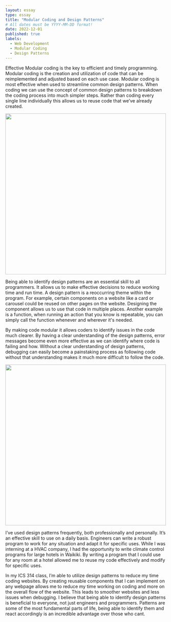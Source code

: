 ```yaml
---
layout: essay
type: essay
title: "Modular Coding and Design Patterns"
# All dates must be YYYY-MM-DD format!
date: 2022-12-01
published: true
labels:
  - Web Development
  - Modular Coding
  - Design Patterns
---
```


Effective Modular coding is the key to efficient and timely programming. Modular coding is the creation and utilization of code that can be reimplemented and adjusted based on each use case. Modular coding is most effective when used to streamline common design patterns. When coding we can use the concept of common design patterns to breakdown the coding process into much simpler steps. Rather than coding every single line individually this allows us to reuse code that we’ve already created.

<img width="500px" class="rounded float-start pe-4" src="https://image.slidesharecdn.com/modularprogramming-200112103156/85/modular-programming-6-320.jpg?cb=1666771166">

Being able to identify design patterns are an essential skill to all programmers. It allows us to make effective decisions to reduce working time and run time. A design pattern is a reoccurring theme within the program. For example, certain components on a website like a card or carousel could be reused on other pages on the website. Designing the component allows us to use that code in multiple places. Another example is a function, when running an action that you know is repeatable, you can simply call the function whenever and wherever it's needed. 

By making code modular it allows coders to identify issues in the code much clearer. By having a clear understanding of the design patterns, error messages become even more effective as we can identify where code is failing and how. Without a clear understanding of design patterns, debugging can easily become a painstaking process as following code without that understanding makes it much more difficult to follow the code.

<img width="500px" class="rounded float-start pe-4" src="https://upload.wikimedia.org/wikipedia/commons/f/fd/City_of_Waikiki_view.jpg">

I’ve used design patterns frequently, both professionally and personally. It’s an effective skill to use on a daily basis. Engineers can write a robust program to work for any situation and adapt it for specific uses. While I was interning at a HVAC company, I had the opportunity to write climate control programs for large hotels in Waikiki. By writing a program that I could use for any room at a hotel allowed me to reuse my code effectively and modify for specific uses. 

In my ICS 314 class, I’m able to utilize design patterns to reduce my time coding websites. By creating reusable components that I can implement on any webpage allows me to reduce my time working on coding and more on the overall flow of the website. This leads to smoother websites and less issues when debugging. I believe that being able to identify design patterns is beneficial to everyone, not just engineers and programmers. Patterns are some of the most fundamental parts of life, being able to identify them and react accordingly is an incredible advantage over those who cant. 
